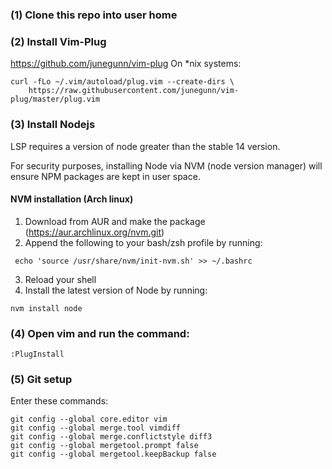 ### (1) Clone this repo into user home

### (2) Install Vim-Plug
https://github.com/junegunn/vim-plug
On \*nix systems:
```
curl -fLo ~/.vim/autoload/plug.vim --create-dirs \
    https://raw.githubusercontent.com/junegunn/vim-plug/master/plug.vim
```

### (3) Install Nodejs
LSP requires a version of node greater than the stable 14 version.

For security purposes, installing Node via NVM (node version manager) will ensure NPM packages are kept in user space.

#### NVM installation (Arch linux)
1. Download from AUR and make the package (https://aur.archlinux.org/nvm.git)
2. Append the following to your bash/zsh profile by running:
```
 echo 'source /usr/share/nvm/init-nvm.sh' >> ~/.bashrc
```
3. Reload your shell
4. Install the latest version of Node by running:
```
nvm install node
```

### (4) Open vim and run the command:
```
:PlugInstall
```

### (5) Git setup
Enter these commands:
```
git config --global core.editor vim
git config --global merge.tool vimdiff
git config --global merge.conflictstyle diff3
git config --global mergetool.prompt false
git config --global mergetool.keepBackup false
```
